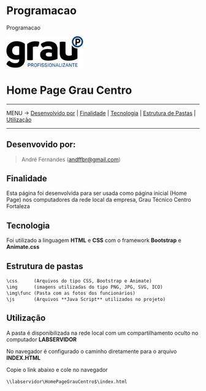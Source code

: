 # Programacao
Programacao

<img src="img/logo.svg" alt="Texto Alternativo" width="200px">

# Home Page Grau Centro

-----

MENU -> [Desenvolvido por](#desenvolvido-por) | [Finalidade](#finalidade) | [Tecnologia](#tecnologia) | [Estrutura de Pastas](#estrutura-de-pastas) | [Utilização](#utilizacao)

-----

<a name="desenvolvido-por"></a>
## Desenvovido por:
> André Fernandes (andffbr@gmail.com)

<a name="finalidade"></a>
## Finalidade
Esta página foi desenvolvida para ser usada como página inicial (Home Page) nos computadores da rede local da empresa, Grau Técnico Centro Fortaleza

<a name="tecnologia"></a>
## Tecnologia
Foi utilizado a linguagem **HTML** e **CSS** com o framework **Bootstrap** e **Animate.css**

<a name="estrutura-de-pastas"></a>
## Estrutura de pastas

```
\css      (Arquivos do tipo CSS, Bootstrap e Animate)
\img      (imagens utilizadas do tipo PNG, JPG, SVG, ICO)
\img\func (Pasta com as fotos dos funcionários)
\js       (Arquivos **Java Script** utilizados no projeto)
```
<a name="utilizacao"></a>
## Utilização
A pasta é disponibilizada na rede local com um compartilhamento oculto no computador **LABSERVIDOR**

No navegador é configurado o caminho diretamente para o arquivo **INDEX.HTML**

Copie o link abaixo e cole no navegador
```
\\labservidor\HomePageGrauCentro$\index.html
```
